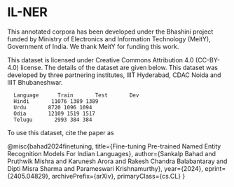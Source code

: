 # IL-NER

This annotated corpora has been developed under the Bhashini project funded by Ministry of Electronics and Information Technology (MeitY), Government of India. We thank MeitY for funding this work. 

This dataset is licensed under Creative Commons Attribution 4.0 (CC-BY-4.0) license. The details of the dataset are given below. This dataset was developed by three partnering institutes, IIIT Hyderabad, CDAC Noida and IIIT Bhubaneshwar. 

      Language      Train       Test       Dev
      Hindi       11076 1389 1389
      Urdu       8720 1096 1094
      Odia       12109 1519 1517
      Telugu       2993 384 384

To use this dataset, cite the paper as

@misc{bahad2024finetuning,
      title={Fine-tuning Pre-trained Named Entity Recognition Models For Indian Languages}, 
      author={Sankalp Bahad and Pruthwik Mishra and Karunesh Arora and Rakesh Chandra Balabantaray and Dipti Misra Sharma and Parameswari Krishnamurthy},
      year={2024},
      eprint={2405.04829},
      archivePrefix={arXiv},
      primaryClass={cs.CL}
}

